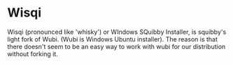 Wisqi
=====

Wisqi (pronounced like 'whisky') or WIndows SQuibby Installer, is squibby's light fork of Wubi.
(Wubi is Windows Ubuntu installer). The reason is that there doesn't seem to be an easy way
to work with wubi for our distribution without forking it.

